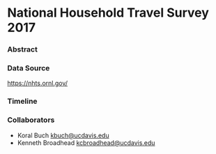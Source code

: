 # National Household Travel Survey 2017

### Abstract

### Data Source
https://nhts.ornl.gov/

### Timeline

### Collaborators
* Koral Buch kbuch@ucdavis.edu
* Kenneth Broadhead kcbroadhead@ucdavis.edu
